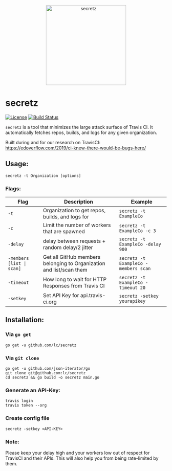 <p align="center">
<img src="https://github.com/lc/secretz/raw/master/secretz.png" alt="secretz" width="250" />
</p>

# secretz
[![License](https://img.shields.io/badge/license-MIT-_red.svg)](https://opensource.org/licenses/MIT)
[![Build Status](https://travis-ci.com/lc/secretz.svg)](https://travis-ci.com/lc/secretz)

`secretz` is a tool that minimizes the large attack surface of Travis CI. It automatically fetches repos, builds, and logs for any given organization. 

Built during and for our research on TravisCI: https://edoverflow.com/2019/ci-knew-there-would-be-bugs-here/


## Usage:
`secretz -t Organization [options]`


### Flags:
| Flag | Description | Example |
|------|-------------|---------|
| `-t` | Organization to get repos, builds, and logs for | `secretz -t ExampleCo` |
| `-c` | Limit the number of workers that are spawned | `secretz -t ExampleCo -c 3` |
| `-delay` | delay between requests + random delay/2 jitter | `secretz -t ExampleCo -delay 900`|
| `-members [list \| scan]` | Get all GitHub members belonging to Organization and list/scan them | `secretz -t ExampleCo -members scan` |
| `-timeout` | How long to wait for HTTP Responses from Travis CI | `secretz -t ExampleCo -timeout 20` |
| `-setkey` | Set API Key for api.travis-ci.org | `secretz -setkey yourapikey` |

## Installation:

### Via `go get`
```
go get -u github.com/lc/secretz
```

### Via `git clone`

```
go get -u github.com/json-iterator/go
git clone git@github.com:lc/secretz
cd secretz && go build -o secretz main.go
```


### Generate an API-Key: 
```
travis login
travis token --org
```

### Create config file
`secretz -setkey <API-KEY>`


### Note:
Please keep your delay high and your workers low out of respect for TravisCI and their APIs. This will also help you from being rate-limited by them. 
